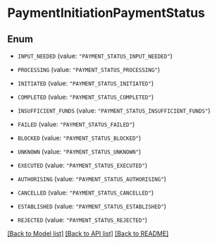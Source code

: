 # PaymentInitiationPaymentStatus

## Enum


* `INPUT_NEEDED` (value: `"PAYMENT_STATUS_INPUT_NEEDED"`)

* `PROCESSING` (value: `"PAYMENT_STATUS_PROCESSING"`)

* `INITIATED` (value: `"PAYMENT_STATUS_INITIATED"`)

* `COMPLETED` (value: `"PAYMENT_STATUS_COMPLETED"`)

* `INSUFFICIENT_FUNDS` (value: `"PAYMENT_STATUS_INSUFFICIENT_FUNDS"`)

* `FAILED` (value: `"PAYMENT_STATUS_FAILED"`)

* `BLOCKED` (value: `"PAYMENT_STATUS_BLOCKED"`)

* `UNKNOWN` (value: `"PAYMENT_STATUS_UNKNOWN"`)

* `EXECUTED` (value: `"PAYMENT_STATUS_EXECUTED"`)

* `AUTHORISING` (value: `"PAYMENT_STATUS_AUTHORISING"`)

* `CANCELLED` (value: `"PAYMENT_STATUS_CANCELLED"`)

* `ESTABLISHED` (value: `"PAYMENT_STATUS_ESTABLISHED"`)

* `REJECTED` (value: `"PAYMENT_STATUS_REJECTED"`)


[[Back to Model list]](../README.md#documentation-for-models) [[Back to API list]](../README.md#documentation-for-api-endpoints) [[Back to README]](../README.md)


